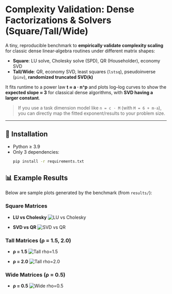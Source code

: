# Complexity Validation: Dense Factorizations & Solvers (Square/Tall/Wide)

A tiny, reproducible benchmark to **empirically validate complexity scaling**
for classic dense linear‐algebra routines under different matrix shapes:

- **Square**: LU solve, Cholesky solve (SPD), QR (Householder), economy SVD  
- **Tall/Wide**: QR, economy SVD, least squares (`lstsq`), pseudoinverse (`pinv`), **randomized truncated SVD(k)**

It fits runtime to a power law **t ≈ a · n^p** and plots log–log curves to show
the **expected slope ≈ 3** for classical dense algorithms, with **SVD having a larger constant**.

> If you use a task dimension model like `n = c · M` (with `M = 6 + m·a`),
> you can directly map the fitted exponent/results to your problem size.

---

## 🔧 Installation

- Python ≥ 3.9
- Only 3 dependencies:
  ```bash
  pip install -r requirements.txt

## 📊 Example Results

Below are sample plots generated by the benchmark (from `results/`):

### Square Matrices
- **LU vs Cholesky**
![LU vs Cholesky](plot_lu_chol.png)

- **SVD vs QR**
![SVD vs QR](plot_svd_qr.png)

### Tall Matrices (ρ = 1.5, 2.0)
- **ρ = 1.5**
![Tall rho=1.5](plot_tall_rho1p5_methods.png)

- **ρ = 2.0**
![Tall rho=2.0](plot_tall_rho2p0_methods.png)

### Wide Matrices (ρ = 0.5)
- **ρ = 0.5**
![Wide rho=0.5](plot_wide_rho0p5_methods.png)